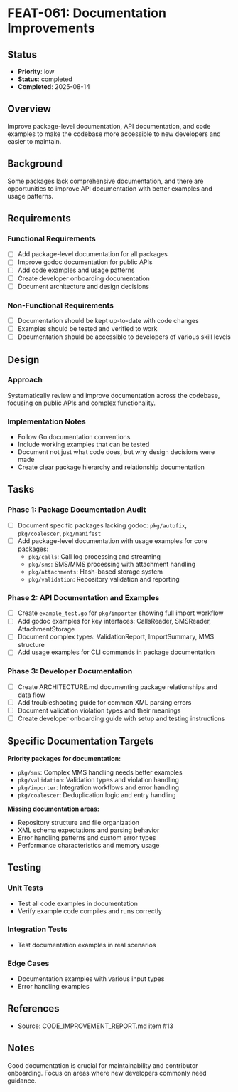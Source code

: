 # FEAT-061: Documentation Improvements

## Status
- **Priority**: low
- **Status**: completed
- **Completed**: 2025-08-14

## Overview
Improve package-level documentation, API documentation, and code examples to make the codebase more accessible to new developers and easier to maintain.

## Background
Some packages lack comprehensive documentation, and there are opportunities to improve API documentation with better examples and usage patterns.

## Requirements
### Functional Requirements
- [ ] Add package-level documentation for all packages
- [ ] Improve godoc documentation for public APIs
- [ ] Add code examples and usage patterns
- [ ] Create developer onboarding documentation
- [ ] Document architecture and design decisions

### Non-Functional Requirements
- [ ] Documentation should be kept up-to-date with code changes
- [ ] Examples should be tested and verified to work
- [ ] Documentation should be accessible to developers of various skill levels

## Design
### Approach
Systematically review and improve documentation across the codebase, focusing on public APIs and complex functionality.

### Implementation Notes
- Follow Go documentation conventions
- Include working examples that can be tested
- Document not just what code does, but why design decisions were made
- Create clear package hierarchy and relationship documentation

## Tasks
### Phase 1: Package Documentation Audit
- [ ] Document specific packages lacking godoc: `pkg/autofix`, `pkg/coalescer`, `pkg/manifest`
- [ ] Add package-level documentation with usage examples for core packages:
  - `pkg/calls`: Call log processing and streaming
  - `pkg/sms`: SMS/MMS processing with attachment handling
  - `pkg/attachments`: Hash-based storage system
  - `pkg/validation`: Repository validation and reporting

### Phase 2: API Documentation and Examples
- [ ] Create `example_test.go` for `pkg/importer` showing full import workflow
- [ ] Add godoc examples for key interfaces: CallsReader, SMSReader, AttachmentStorage
- [ ] Document complex types: ValidationReport, ImportSummary, MMS structure
- [ ] Add usage examples for CLI commands in package documentation

### Phase 3: Developer Documentation
- [ ] Create ARCHITECTURE.md documenting package relationships and data flow
- [ ] Add troubleshooting guide for common XML parsing errors
- [ ] Document validation violation types and their meanings
- [ ] Create developer onboarding guide with setup and testing instructions

## Specific Documentation Targets
**Priority packages for documentation:**
- `pkg/sms`: Complex MMS handling needs better examples
- `pkg/validation`: Validation types and violation handling
- `pkg/importer`: Integration workflows and error handling
- `pkg/coalescer`: Deduplication logic and entry handling

**Missing documentation areas:**
- Repository structure and file organization
- XML schema expectations and parsing behavior  
- Error handling patterns and custom error types
- Performance characteristics and memory usage

## Testing
### Unit Tests
- Test all code examples in documentation
- Verify example code compiles and runs correctly

### Integration Tests
- Test documentation examples in real scenarios

### Edge Cases
- Documentation examples with various input types
- Error handling examples

## References
- Source: CODE_IMPROVEMENT_REPORT.md item #13

## Notes
Good documentation is crucial for maintainability and contributor onboarding. Focus on areas where new developers commonly need guidance.